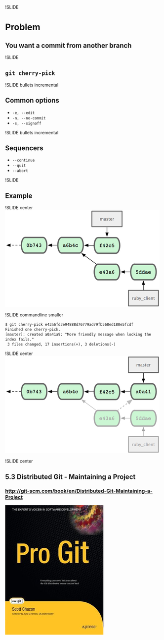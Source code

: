 !SLIDE
# Problem
## You want a commit from another branch

!SLIDE
## `git cherry-pick`

!SLIDE bullets incremental
## Common options

* `-e, --edit`
* `-n, --no-commit`
* `-s, --signoff`

!SLIDE bullets incremental
## Sequencers

* `--continue`
* `--quit`
* `--abort`

!SLIDE
## Example

!SLIDE center
![before cherry-pick](images/18333fig0526-tn.png)

!SLIDE commandline smaller

    $ git cherry-pick e43a6fd3e94888d76779ad79fb568ed180e5fcdf
    Finished one cherry-pick.
    [master]: created a0a41a9: "More friendly message when locking the index fails."
     3 files changed, 17 insertions(+), 3 deletions(-)

!SLIDE center
![after cherry-pick](images/18333fig0527-tn.png)

!SLIDE center
## 5.3 Distributed Git - Maintaining a Project
### http://git-scm.com/book/en/Distributed-Git-Maintaining-a-Project
![Pro Git](images/pro_git.jpg)
